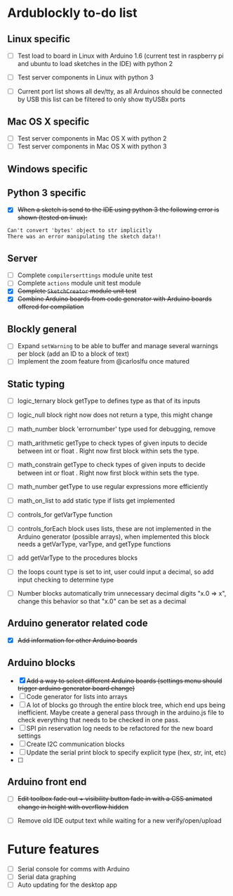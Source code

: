 # Ardublockly to-do list

## Linux specific
- [ ] Test load to board in Linux with Arduino 1.6 (current test in raspberry pi and ubuntu to load sketches in the IDE) with python 2
- [ ] Test server components in Linux with python 3
- [ ] Current port list shows all dev/tty, as all Arduinos should be connected by USB this list can be filtered to only show ttyUSBx ports


## Mac OS X specific
- [ ] Test server components in Mac OS X with python 2
- [ ] Test server components in Mac OS X with python 3

## Windows specific


## Python 3 specific
- [x] ~~When a sketch is send to the IDE using python 3 the following error is shown (tested on linux):~~
```
Can't convert 'bytes' object to str implicitly
There was an error manipulating the sketch data!!
```


## Server
- [ ] Complete `compilerserttings` module unite test
- [ ] Complete `actions` module unit test module
- [x] ~~Complete `SketchCreator` module unit test~~
- [x] ~~Combine Arduino boards from code generator with Arduino boards offered for compilation~~

## Blockly general
- [ ] Expand `setWarning` to be able to buffer and manage several warnings per block (add an ID to a block of text)
- [ ] Implement the zoom feature from @carloslfu once matured

## Static typing
- [ ] logic_ternary block getType to defines type as that of its inputs
- [ ] logic_null block right now does not return a type, this might change
- [ ] math_number block 'errornumber' type used for debugging, remove
- [ ] math_arithmetic getType to check types of given inputs to decide between int or float . Right now first block within sets the type.
- [ ] math_constrain getType to check types of given inputs to decide between int or float . Right now first block within sets the type.
- [ ] math_number getType to use regular expressions more efficiently
- [ ] math_on_list to add static type if lists get implemented
- [ ] controls_for getVarType function
- [ ] controls_forEach block uses lists, these are not implemented in the Arduino generator (possible arrays), when implemented this block needs a getVarType, varType, and getType functions
- [ ] add getVarType to the procedures blocks
- [ ] the loops count type is set to int, user could input a decimal, so add input checking to determine type
- [ ] Number blocks automatically trim unnecessary decimal digits "x.0 => x", change this behavior so that "x.0" can be set as a decimal 


## Arduino generator related code
- [x] ~~Add information for other Arduino boards~~


## Arduino blocks
- [x] ~~Add a way to select different Arduino boards (settings menu should trigger arduino generator board change)~~
- [ ] Code generator for lists into arrays
- [ ] A lot of blocks go through the entire block tree, which end ups being  inefficient. Maybe create a general pass through in the arduino.js file to check everything that needs to be checked in one pass.
- [ ] SPI pin reservation log needs to be refactored for the new board settings
- [ ] Create I2C communication blocks
- [ ] Update the serial print block to specify explicit type (hex, str, int, etc)
- [ ] 


## Arduino front end
- [ ] ~~Edit toolbox fade out + visibility button fade in with a CSS animated change in height with overflow hidden~~
- [ ] Remove old IDE output text while waiting for a new verify/open/upload 


# Future features
- [ ] Serial console for comms with Arduino
- [ ] Serial data graphing
- [ ] Auto updating for the desktop app
